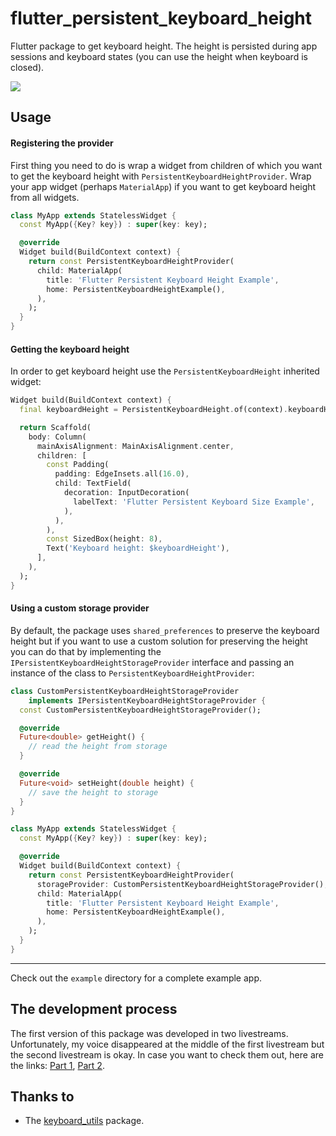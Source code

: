 # flutter_persistent_keyboard_height

Flutter package to get keyboard height. The height is persisted during app
sessions and keyboard states (you can use the height when keyboard is closed).

![](https://github.com/f-person/flutter_persistent_keyboard_height/blob/master/doc/demo.gif?raw=true)

## Usage

#### Registering the provider

First thing you need to do is wrap a widget from children of which you want
to get the keyboard height with `PersistentKeyboardHeightProvider`.
Wrap your app widget (perhaps `MaterialApp`) if you want to get keyboard height
from all widgets.

```dart
class MyApp extends StatelessWidget {
  const MyApp({Key? key}) : super(key: key);

  @override
  Widget build(BuildContext context) {
    return const PersistentKeyboardHeightProvider(
      child: MaterialApp(
        title: 'Flutter Persistent Keyboard Height Example',
        home: PersistentKeyboardHeightExample(),
      ),
    );
  }
}
```

#### Getting the keyboard height
In order to get keyboard height use the `PersistentKeyboardHeight`
inherited widget:
```dart
Widget build(BuildContext context) {
  final keyboardHeight = PersistentKeyboardHeight.of(context).keyboardHeight;

  return Scaffold(
    body: Column(
      mainAxisAlignment: MainAxisAlignment.center,
      children: [
        const Padding(
          padding: EdgeInsets.all(16.0),
          child: TextField(
            decoration: InputDecoration(
              labelText: 'Flutter Persistent Keyboard Size Example',
            ),
          ),
        ),
        const SizedBox(height: 8),
        Text('Keyboard height: $keyboardHeight'),
      ],
    ),
  );
}
```

#### Using a custom storage provider
By default, the package uses `shared_preferences` to preserve the keyboard
height but if you want to use a custom solution for preserving the height
you can do that by implementing the `IPersistentKeyboardHeightStorageProvider`
interface and passing an instance of the class to `PersistentKeyboardHeightProvider`:
```dart
class CustomPersistentKeyboardHeightStorageProvider
    implements IPersistentKeyboardHeightStorageProvider {
  const CustomPersistentKeyboardHeightStorageProvider();

  @override
  Future<double> getHeight() {
    // read the height from storage
  }

  @override
  Future<void> setHeight(double height) {
    // save the height to storage
  }
}

class MyApp extends StatelessWidget {
  const MyApp({Key? key}) : super(key: key);

  @override
  Widget build(BuildContext context) {
    return const PersistentKeyboardHeightProvider(
      storageProvider: CustomPersistentKeyboardHeightStorageProvider(),
      child: MaterialApp(
        title: 'Flutter Persistent Keyboard Height Example',
        home: PersistentKeyboardHeightExample(),
      ),
    );
  }
}
```

---

Check out the `example` directory for a complete example app.

## The development process
The first version of this package was developed in two livestreams.
Unfortunately, my voice disappeared at the middle of the first livestream but
the second livestream is okay. In case you want to check them out, here are the links: 
[Part 1](https://www.youtube.com/watch?v=Ezks4Ae8rxI), 
[Part 2](https://www.youtube.com/watch?v=eude8Ht9bNI).

## Thanks to
* The [keyboard_utils](https://github.com/IsaiasSantana/keyboard_utils) package.
